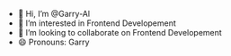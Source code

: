 - 👋 Hi, I’m @Garry-Al
- 👀 I’m interested in Frontend Developement
- 💞️ I’m looking to collaborate on Frontend Developement
- 😄 Pronouns: Garry
